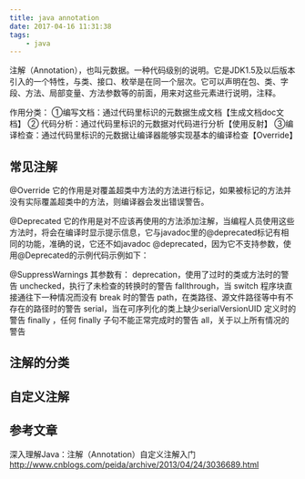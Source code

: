 ```yaml
---
title: java annotation
date: 2017-04-16 11:31:38
tags:
    - java
---
```


注解（Annotation），也叫元数据。一种代码级别的说明。它是JDK1.5及以后版本引入的一个特性，与类、接口、枚举是在同一个层次。它可以声明在包、类、字段、方法、局部变量、方法参数等的前面，用来对这些元素进行说明，注释。

作用分类：
①编写文档：通过代码里标识的元数据生成文档【生成文档doc文档】
② 代码分析：通过代码里标识的元数据对代码进行分析【使用反射】
③编译检查：通过代码里标识的元数据让编译器能够实现基本的编译检查【Override】

## 常见注解

@Override
它的作用是对覆盖超类中方法的方法进行标记，如果被标记的方法并没有实际覆盖超类中的方法，则编译器会发出错误警告。


@Deprecated
它的作用是对不应该再使用的方法添加注解，当编程人员使用这些方法时，将会在编译时显示提示信息，它与javadoc里的@deprecated标记有相同的功能，准确的说，它还不如javadoc @deprecated，因为它不支持参数，使用@Deprecated的示例代码示例如下：


@SuppressWarnings
其参数有：
deprecation，使用了过时的类或方法时的警告
unchecked，执行了未检查的转换时的警告
fallthrough，当 switch 程序块直接通往下一种情况而没有 break 时的警告
path，在类路径、源文件路径等中有不存在的路径时的警告
serial，当在可序列化的类上缺少serialVersionUID 定义时的警告
finally ，任何 finally 子句不能正常完成时的警告
all，关于以上所有情况的警告





## 注解的分类


## 自定义注解

## 参考文章


深入理解Java：注解（Annotation）自定义注解入门
http://www.cnblogs.com/peida/archive/2013/04/24/3036689.html